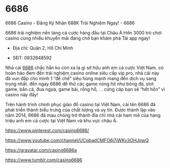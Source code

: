 # 6686

6686 Casino - Đăng Ký Nhận 688K Trải Nghiệm Ngay! - 6686

6686 trải nghiệm nền tảng cá cược hàng đầu tại Châu Á Hớn 3000 trò chơi casino cùng nhiều khuyến mãi đang chờ bạn khám phá Tải app ngay!

- Địa chỉ: Quận 2, Hồ Chí Minh

- SĐT: 0932848592

Nhà cái [6686](https://6686.beer/) chắc hẳn ko còn xa lạ gì sở hữu anh em cá cược Việt Nam. có hoàn hảo đem đến trải nghiệm casino online siêu cấp vip pro, nhà cái này đã vun đắp cho mình 1 “đế chế” siêu hùng mạnh mang đến dịch vụ sang trọng nhất. đến ngay 6686 để thử các game nóng hit như bóng đá, slot game, bắn cá, đua ngựa, game bài, rồng hổ, . . cứng cáp bạn sẽ “hết hồn” vì casino này đấy!

Trên hành trình chinh phục giáo đồ casino tại Việt Nam, cái tên 6686 đã phát triển thành biểu trưng của chất lượng và uy tín. Được thành lập vào năm 2014, 6686 đã mau chóng trở thành đỉa chỉ nhà cái ham mê của hàng triệu anh em cá cược tại Việt Nam và khu vực châu Á.

https://www.pinterest.com/casino6686/

https://www.youtube.com/channel/UCpbadCMFO6i7iWKv3OHJowQ

https://gravatar.com/casino6686a

https://www.tumblr.com/casino6686
